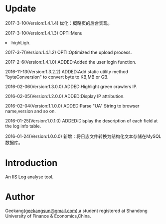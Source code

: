 # Update
2017-3-10(Version:1.4.1.4) 优化：概略页的后台实现。

2017-3-10(Version:1.4.1.3) OPTI:Menu <li> highLigh.

2017-3-7(Version:1.4.1.2) OPTI:Optimized the upload process.

2017-2-6(Version:1.4.1.0) ADDED:Added the user login function.

2016-11-13(Version:1.3.2.2) ADDED:Add static utility method "byteConversion" to convert byte to KB,MB or GB.

2016-02-06(Version:1.3.0.0) ADDED:Highlight green crawlers IP.

2016-02-05(Version:1.2.0.0) ADDED:Display IP attribution.

2016-02-04(Version:1.1.0.0) ADDED:Parse "UA" String to browser name,version and so on.
  
2016-01-25(Version:1.0.1.0) ADDED:Display the description of each field at the log info table.
  
2016-01-24(Version:1.0.0.0) 新增：将日志文件转换为结构化文本存储在MySQL数据库。

# Introduction

An IIS Log analyse tool.

# Author

Geekang(geekangsun@gmail.com),a student registered at Shandong University of Finance & Economics,China.